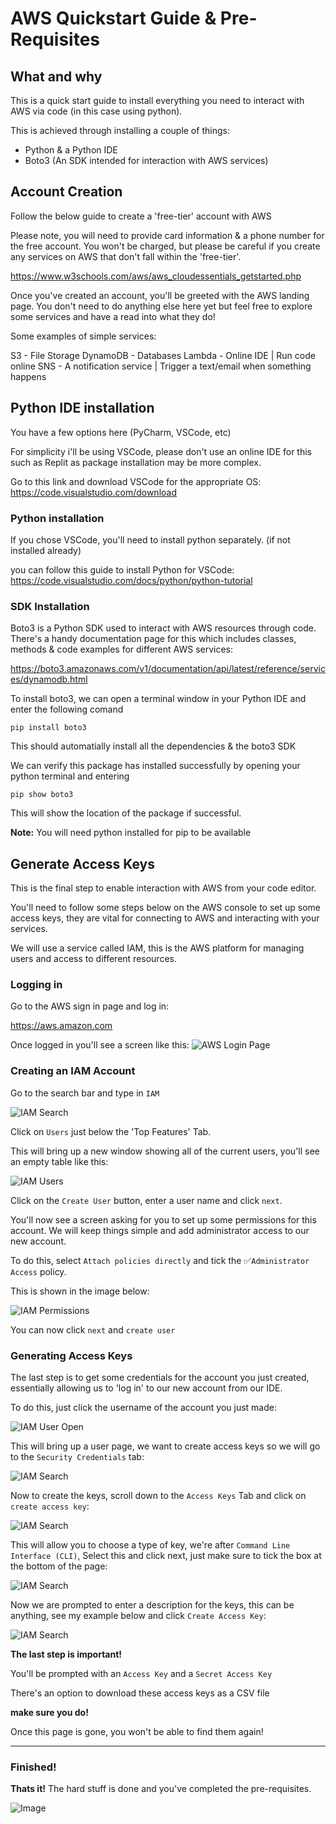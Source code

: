 # AWS Quickstart Guide & Pre-Requisites

## What and why

This is a quick start guide to install everything you need to interact with AWS via code (in this case using python).

This is achieved through installing a couple of things:
- Python & a Python IDE
- Boto3 (An SDK intended for interaction with AWS services)

## Account Creation

Follow the below guide to create a 'free-tier' account with AWS

Please note, you will need to provide card information & a phone number for the free account. You won't be charged, but please be careful if you create any services on AWS that don't fall within the 'free-tier'.

https://www.w3schools.com/aws/aws_cloudessentials_getstarted.php


Once you've created an account, you'll be greeted with the AWS landing page. You don't need to do anything else here yet but feel free to explore some services and have a read into what they do!

Some examples of simple services:

S3 - File Storage
DynamoDB - Databases
Lambda - Online IDE | Run code online
SNS - A notification service | Trigger a text/email when something happens


## Python IDE installation

You have a few options here (PyCharm, VSCode, etc)

For simplicity i'll be using VSCode, please don't use an online IDE for this such as Replit as package installation may be more complex.

Go to this link and download VSCode for the appropriate OS:
https://code.visualstudio.com/download


### Python installation

If you chose VSCode, you'll need to install python separately. (if not installed already)

you can follow this guide to install Python for VSCode:
https://code.visualstudio.com/docs/python/python-tutorial


### SDK Installation

Boto3 is a Python SDK used to interact with AWS resources through code. There's a handy documentation page for this which includes classes,  methods & code examples for different AWS services:

https://boto3.amazonaws.com/v1/documentation/api/latest/reference/services/dynamodb.html

To install boto3, we can open a terminal window in your Python IDE and enter the following comand

```pip install boto3```

This should automatially install all the dependencies & the boto3 SDK

We can verify this package has installed successfully by opening your python terminal and entering

```pip show boto3```

This will show the location of the package if successful.


__Note:__ You will need python installed for pip to be available


## Generate Access Keys

This is the final step to enable interaction with AWS from your code editor. 

You'll need to follow some steps below on the AWS console to set up some access keys, they are vital for connecting to AWS and interacting with your services.

We will use a service called IAM, this is the AWS platform for managing users and access to different resources.

### Logging in

Go to the AWS sign in page and log in:

https://aws.amazon.com

Once logged in you'll see a screen like this:
![AWS Login Page](/Resources/awshome.png)

### Creating an IAM Account

Go to the search bar and type in ```IAM```

![IAM Search](/Resources/IAMSearch.png)

Click on ```Users``` just below the 'Top Features' Tab.

This will bring up a new window showing all of the current users, you'll see an empty table like this:

![IAM Users](/Resources/IAMUsers.png)

Click on the ```Create User``` button, enter a user name and click ```next```.

You'll now see a screen asking for you to set up some permissions for this account. We will keep things simple and add administrator access to our new account. 

To do this, select ```Attach policies directly``` and tick the ✅```Administrator Access``` policy.

This is shown in the image below:

![IAM Permissions](/Resources/IAMPermissions.png)

You can now click ```next``` and ```create user```

### Generating Access Keys

The last step is to get some credentials for the account you just created, essentially allowing us to 'log in' to our new account from our IDE.

To do this, just click the username of the account you just made:

![IAM User Open](/Resources/IAMOpenUser.png)

This will bring up a user page, we want to create access keys so we will go to the ```Security Credentials``` tab:

![IAM Search](/Resources/IAMSecurityCredentials.png)

Now to create the keys, scroll down to the ```Access Keys``` Tab and click on ```create access key```:

![IAM Search](/Resources/IAMAccessKeysCreate.png)

This will allow you to choose a type of key, we're after ```Command Line Interface (CLI)```, Select this and click next, just make sure to tick the box at the bottom of the page:

![IAM Search](/Resources/IAMTypeOfKey.png)

Now we are prompted to enter a description for the keys, this can be anything, see my example below and click ```Create Access Key```:

![IAM Search](/Resources/IAMNameYourKeys.png)

__The last step is important!__

You'll be prompted with an ```Access Key``` and a ```Secret Access Key``` 

There's an option to download these access keys as a CSV file

 __make sure you do!__ 
 
 Once this page is gone, you won't be able to find them again!


___

### Finished!

__Thats it!__ The hard stuff is done and you've completed the pre-requisites.

![Image](https://c.files.bbci.co.uk/157B5/production/_111398978_gettyimages-683632662.jpg)


